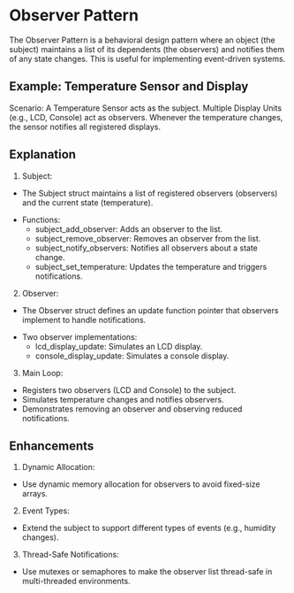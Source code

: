 # Observer Pattern

The Observer Pattern is a behavioral design pattern where an object (the subject) maintains a list of its dependents (the observers) and notifies them of any state changes. This is useful for implementing event-driven systems.

## Example: Temperature Sensor and Display
Scenario:
A Temperature Sensor acts as the subject.
Multiple Display Units (e.g., LCD, Console) act as observers.
Whenever the temperature changes, the sensor notifies all registered displays.

## Explanation
1. Subject:

- The Subject struct maintains a list of registered observers (observers) and the current state (temperature).

* Functions:
    * subject_add_observer: Adds an observer to the list.
    * subject_remove_observer: Removes an observer from the list.
    * subject_notify_observers: Notifies all observers about a state change.
    * subject_set_temperature: Updates the temperature and triggers notifications.

2. Observer:

- The Observer struct defines an update function pointer that observers implement to handle notifications.
* Two observer implementations:
    * lcd_display_update: Simulates an LCD display.
    * console_display_update: Simulates a console display.

3. Main Loop:

- Registers two observers (LCD and Console) to the subject.
- Simulates temperature changes and notifies observers.
- Demonstrates removing an observer and observing reduced notifications.

## Enhancements
1. Dynamic Allocation:

* Use dynamic memory allocation for observers to avoid fixed-size arrays.

2. Event Types:

* Extend the subject to support different types of events (e.g., humidity changes).

3. Thread-Safe Notifications:

* Use mutexes or semaphores to make the observer list thread-safe in multi-threaded environments.